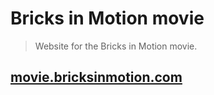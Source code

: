 # Bricks in Motion movie
> Website for the Bricks in Motion movie.

## [movie.bricksinmotion.com](http://movie.bricksinmotion.com/)
